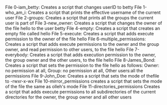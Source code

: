 File 0-iam_betty: Creates a script that changes userID to betty
File 1-who_am_i: Creates a script that prints the effective username of the current user
File 2-groups: Creates a script that prints all the groups the current user is part of
File 3-new_owner: Creates a script that changes the owner of the file hello to the user betty
File 4-empty: Creates a script that creates an empty file called hello
File 5-execute: Creates a script that adds execute permission to the owner of the file hello
File 6-multiple_permissions: Creates a script that adds execute permissions to the owner and the group owner, and read permission to other users, to the file hello
File 7-everybody: Creates a script that adds execution permission to the owner, the group owner and the other users, to the file hello
File 8-James_Bond: Creates a script that sets the permission to the file hello as follows: Owner: no permission at all, Group: no permission at all, Other users:all the permissions
File 9-John_Doe: Creates a script that sets the mode of thefile to -rwxr-x-wx
File 10-mirror_permissions creates a script that sets the mode of the file the same as olleh's mode
File 11-directories_permissions Creates a script that adds execute permissions to all subdirectories of the current directories for the owner, the group owner and all other users